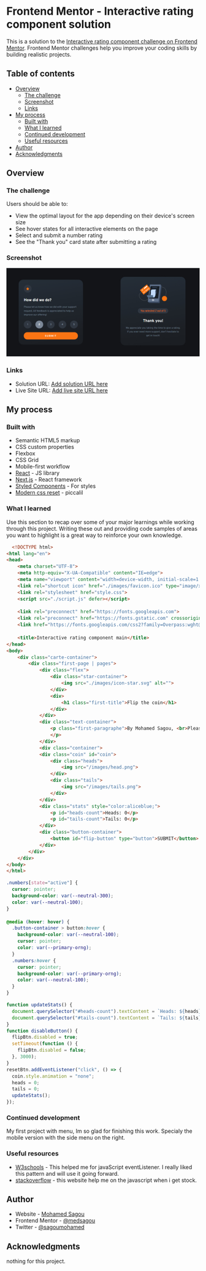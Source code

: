 # Frontend Mentor - Interactive rating component solution

This is a solution to the [Interactive rating component challenge on Frontend Mentor](https://www.frontendmentor.io/challenges/interactive-rating-component-koxpeBUmI). Frontend Mentor challenges help you improve your coding skills by building realistic projects.

## Table of contents

- [Overview](#overview)
  - [The challenge](#the-challenge)
  - [Screenshot](#screenshot)
  - [Links](#links)
- [My process](#my-process)
  - [Built with](#built-with)
  - [What I learned](#what-i-learned)
  - [Continued development](#continued-development)
  - [Useful resources](#useful-resources)
- [Author](#author)
- [Acknowledgments](#acknowledgments)

## Overview

### The challenge

Users should be able to:

- View the optimal layout for the app depending on their device's screen size
- See hover states for all interactive elements on the page
- Select and submit a number rating
- See the "Thank you" card state after submitting a rating

### Screenshot

![](./design/screenshot.jpg)

### Links

- Solution URL: [Add solution URL here](https://your-solution-url.com)
- Live Site URL: [Add live site URL here](https://your-live-site-url.com)

## My process

### Built with

- Semantic HTML5 markup
- CSS custom properties
- Flexbox
- CSS Grid
- Mobile-first workflow
- [React](https://reactjs.org/) - JS library
- [Next.js](https://nextjs.org/) - React framework
- [Styled Components](https://styled-components.com/) - For styles
- [Modern css reset](https://piccalil.li/blog/a-modern-css-reset/) - piccalil

### What I learned

Use this section to recap over some of your major learnings while working through this project. Writing these out and providing code samples of areas you want to highlight is a great way to reinforce your own knowledge.

```html
  <!DOCTYPE html>
<html lang="en">
<head>
    <meta charset="UTF-8">
    <meta http-equiv="X-UA-Compatible" content="IE=edge">
    <meta name="viewport" content="width=device-width, initial-scale=1.0">
    <link rel="shortcut icon" href="./images/favicon.ico" type="image/x-icon">
    <link rel="stylesheet" href="style.css">
    <script src="./script.js" defer></script>

    <link rel="preconnect" href="https://fonts.googleapis.com">
    <link rel="preconnect" href="https://fonts.gstatic.com" crossorigin>
    <link href="https://fonts.googleapis.com/css2?family=Overpass:wght@400;700&display=swap" rel="stylesheet">

    <title>Interactive rating component main</title>
</head>
<body>
    <div class="carte-container">
        <div class="first-page | pages">
            <div class="flex">
                <div class="star-container">
                    <img src="./images/icon-star.svg" alt="">
                </div>
                <div>
                    <h1 class="first-title">Flip the coin</h1>
                </div>
            </div>
            <div class="text-container">
                <p class="first-paragraphe">By Mohamed Sagou, <br>Please let us know how we did with your support request. All feedback is appreciated to help us improve our offering! For more information, Visit my <a style="color:aliceblue;" href="https://github.com/medsagou/coin-flip">Git repo</a>
                </p>
            </div>
            <div class="container">
            <div class="coin" id="coin">
                <div class="heads">
                    <img src="/images/head.png">
                </div>
                <div class="tails">
                    <img src="/images/tails.png">
                </div>
            </div>
            <div class="stats" style="color:aliceblue;">
                <p id="heads-count">Heads: 0</p>
                <p id="tails-count">Tails: 0</p>
            </div>
            <div class="button-container">
                <button id="flip-button" type="button">SUBMIT</button>
            </div>
        </div>
    </div>
</body>
</html>
```

```css
.numbers[state="active"] {
  cursor: pointer;
  background-color: var(--neutral-300);
  color: var(--neutral-100);
}

@media (hover: hover) {
  .button-container > button:hover {
    background-color: var(--neutral-100);
    cursor: pointer;
    color: var(--primary-orng);
  }
  .numbers:hover {
    cursor: pointer;
    background-color: var(--primary-orng);
    color: var(--neutral-100);
  }
}
```

```js
function updateStats() {
  document.querySelector("#heads-count").textContent = `Heads: ${heads}`;
  document.querySelector("#tails-count").textContent = `Tails: ${tails}`;
}
function disableButton() {
  flipBtn.disabled = true;
  setTimeout(function () {
    flipBtn.disabled = false;
  }, 3000);
}
resetBtn.addEventListener("click", () => {
  coin.style.animation = "none";
  heads = 0;
  tails = 0;
  updateStats();
});
```

### Continued development

My first project with menu, Im so glad for finishing this work. Specialy the mobile version with the side menu on the right.

### Useful resources

- [W3schools](https://www.w3schools.com/) - This helped me for javaScript eventListener. I really liked this pattern and will use it going forward.
- [stackoverflow](https://stackoverflow.com/) - this website help me on the javascript when i get stock.

## Author

- Website - [Mohamed Sagou](https://github.com/medsagou)
- Frontend Mentor - [@medsagou](https://www.frontendmentor.io/profile/medsagou)
- Twitter - [@sagoumohamed](https://www.twitter.com/sagoumohamed)

## Acknowledgments

nothing for this project.
